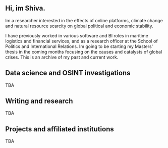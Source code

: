 ## Hi, im Shiva.
Im a researcher interested in the effects of online platforms, climate change and natural resource scarcity on global political and economic stability. 

I have previously worked in various software and BI roles in maritime logistics and financial services, and as a research officer at the School of Politics and International Relations. Im going to be starting my Masters' thesis in the coming months focusing on the causes and catalysts of global crises. This is an archive of my past and current work.


## Data science and OSINT investigations 
TBA


## Writing and research 
TBA


## Projects and affiliated institutions 
TBA

